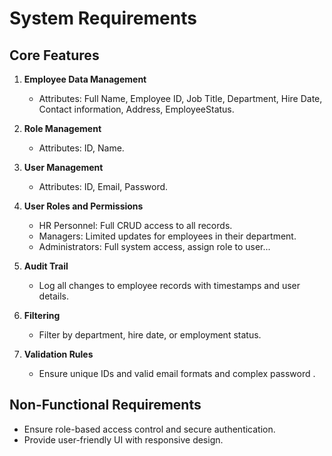 # System Requirements

## Core Features
1. **Employee Data Management**
    - Attributes: Full Name, Employee ID, Job Title, Department, Hire Date, Contact information, Address, EmployeeStatus.
2. **Role Management**
    - Attributes: ID, Name.
   
3. **User Management**
    - Attributes: ID, Email, Password.

4. **User Roles and Permissions**
    - HR Personnel: Full CRUD access to all records.
    - Managers: Limited updates for employees in their department.
    - Administrators: Full system access, assign role to user...

5. **Audit Trail**
    - Log all changes to employee records with timestamps and user details.

6. **Filtering**
    - Filter by department, hire date, or employment status.

7. **Validation Rules**
    - Ensure unique IDs and valid email formats and complex password .


## Non-Functional Requirements
- Ensure role-based access control and secure authentication.
- Provide user-friendly UI with responsive design.
